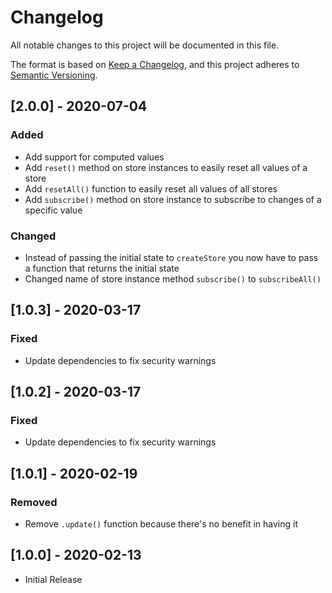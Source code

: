 # Changelog
All notable changes to this project will be documented in this file.

The format is based on [Keep a Changelog](https://keepachangelog.com/en/1.0.0/),
and this project adheres to [Semantic Versioning](https://semver.org/spec/v2.0.0.html).

## [2.0.0] - 2020-07-04
### Added
- Add support for computed values
- Add `reset()` method on store instances to easily reset all values of a store
- Add `resetAll()` function to easily reset all values of all stores
- Add `subscribe()` method on store instance to subscribe to changes of a specific value

### Changed
- Instead of passing the initial state to `createStore` you now have to pass a function that returns the initial state
- Changed name of store instance method `subscribe()` to `subscribeAll()`

## [1.0.3] - 2020-03-17
### Fixed
- Update dependencies to fix security warnings

## [1.0.2] - 2020-03-17
### Fixed
- Update dependencies to fix security warnings

## [1.0.1] - 2020-02-19
### Removed
- Remove `.update()` function because there's no benefit in having it

## [1.0.0] - 2020-02-13
- Initial Release
